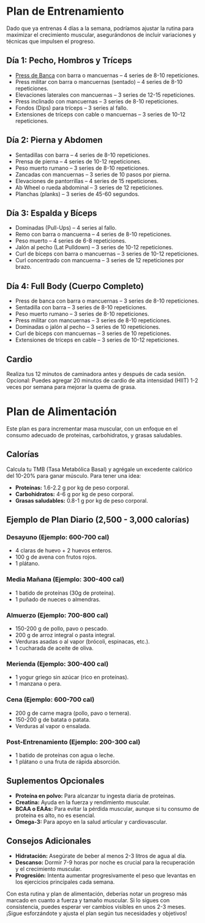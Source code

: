 # Plan de Entrenamiento

Dado que ya entrenas 4 días a la semana, podríamos ajustar la rutina para maximizar el crecimiento muscular, asegurándonos de incluir variaciones y técnicas que impulsen el progreso.

## Día 1: Pecho, Hombros y Tríceps
- [Press de Banca](https://www.youtube.com/watch?v=0sXG5G7z1aA) con barra o mancuernas – 4 series de 8-10 repeticiones.
- Press militar con barra o mancuernas (sentado) – 4 series de 8-10 repeticiones.
- Elevaciones laterales con mancuernas – 3 series de 12-15 repeticiones.
- Press inclinado con mancuernas – 3 series de 8-10 repeticiones.
- Fondos (Dips) para tríceps – 3 series al fallo.
- Extensiones de tríceps con cable o mancuernas – 3 series de 10-12 repeticiones.

## Día 2: Pierna y Abdomen
- Sentadillas con barra – 4 series de 8-10 repeticiones.
- Prensa de pierna – 4 series de 10-12 repeticiones.
- Peso muerto rumano – 3 series de 8-10 repeticiones.
- Zancadas con mancuernas – 3 series de 10 pasos por pierna.
- Elevaciones de pantorrillas – 4 series de 15 repeticiones.
- Ab Wheel o rueda abdominal – 3 series de 12 repeticiones.
- Planchas (planks) – 3 series de 45-60 segundos.

## Día 3: Espalda y Bíceps
- Dominadas (Pull-Ups) – 4 series al fallo.
- Remo con barra o mancuerna – 4 series de 8-10 repeticiones.
- Peso muerto – 4 series de 6-8 repeticiones.
- Jalón al pecho (Lat Pulldown) – 3 series de 10-12 repeticiones.
- Curl de bíceps con barra o mancuernas – 3 series de 10-12 repeticiones.
- Curl concentrado con mancuerna – 3 series de 12 repeticiones por brazo.

## Día 4: Full Body (Cuerpo Completo)
- Press de banca con barra o mancuernas – 3 series de 8-10 repeticiones.
- Sentadilla con barra – 3 series de 8-10 repeticiones.
- Peso muerto rumano – 3 series de 8-10 repeticiones.
- Press militar con mancuernas – 3 series de 8-10 repeticiones.
- Dominadas o jalón al pecho – 3 series de 10 repeticiones.
- Curl de bíceps con mancuernas – 3 series de 10 repeticiones.
- Extensiones de tríceps en cable – 3 series de 10-12 repeticiones.

## Cardio
Realiza tus 12 minutos de caminadora antes y después de cada sesión.  
Opcional: Puedes agregar 20 minutos de cardio de alta intensidad (HIIT) 1-2 veces por semana para mejorar la quema de grasa.

# Plan de Alimentación

Este plan es para incrementar masa muscular, con un enfoque en el consumo adecuado de proteínas, carbohidratos, y grasas saludables.

## Calorías
Calcula tu TMB (Tasa Metabólica Basal) y agrégale un excedente calórico del 10-20% para ganar músculo. Para tener una idea:

- **Proteínas:** 1.6-2.2 g por kg de peso corporal.
- **Carbohidratos:** 4-6 g por kg de peso corporal.
- **Grasas saludables:** 0.8-1 g por kg de peso corporal.

## Ejemplo de Plan Diario (2,500 - 3,000 calorías)

### Desayuno (Ejemplo: 600-700 cal)
- 4 claras de huevo + 2 huevos enteros.
- 100 g de avena con frutos rojos.
- 1 plátano.

### Media Mañana (Ejemplo: 300-400 cal)
- 1 batido de proteínas (30g de proteína).
- 1 puñado de nueces o almendras.

### Almuerzo (Ejemplo: 700-800 cal)
- 150-200 g de pollo, pavo o pescado.
- 200 g de arroz integral o pasta integral.
- Verduras asadas o al vapor (brócoli, espinacas, etc.).
- 1 cucharada de aceite de oliva.

### Merienda (Ejemplo: 300-400 cal)
- 1 yogur griego sin azúcar (rico en proteínas).
- 1 manzana o pera.

### Cena (Ejemplo: 600-700 cal)
- 200 g de carne magra (pollo, pavo o ternera).
- 150-200 g de batata o patata.
- Verduras al vapor o ensalada.

### Post-Entrenamiento (Ejemplo: 200-300 cal)
- 1 batido de proteínas con agua o leche.
- 1 plátano o una fruta de rápida absorción.

## Suplementos Opcionales
- **Proteína en polvo:** Para alcanzar tu ingesta diaria de proteínas.
- **Creatina:** Ayuda en la fuerza y rendimiento muscular.
- **BCAA o EAAs:** Para evitar la pérdida muscular, aunque si tu consumo de proteína es alto, no es esencial.
- **Omega-3:** Para apoyo en la salud articular y cardiovascular.

## Consejos Adicionales
- **Hidratación:** Asegúrate de beber al menos 2-3 litros de agua al día.
- **Descanso:** Dormir 7-9 horas por noche es crucial para la recuperación y el crecimiento muscular.
- **Progresión:** Intenta aumentar progresivamente el peso que levantas en los ejercicios principales cada semana.

Con esta rutina y plan de alimentación, deberías notar un progreso más marcado en cuanto a fuerza y tamaño muscular. Si lo sigues con consistencia, puedes esperar ver cambios visibles en unos 2-3 meses. ¡Sigue esforzándote y ajusta el plan según tus necesidades y objetivos!
